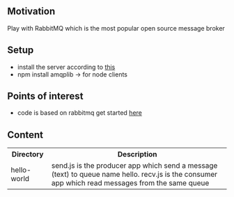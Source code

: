<h2>Motivation</h2>
Play with RabbitMQ which is the most popular open source message broker

<h2>Setup</h2>
<ul>
<li>install the server according to <a href='https://www.rabbitmq.com/download.html'>this</a></li>
<li>npm install amqplib -> for node clients</li>
</ul>


<h2>Points of interest</h2>
<ul>
<li>code is based on rabbitmq get started <a href='https://www.rabbitmq.com/getstarted.html'>here</a></li>
</ul>

<h2>Content</h2>
<table>
  <tr>
    <th>Directory</th>
    <th>Description</th>
  </tr>
  <tr>
    <td>hello-world</td>
    <td>send.js is the producer app which send a message (text) to queue name hello. recv.js is the consumer app which read messages from the same queue</td>

  </tr>  
</table>
